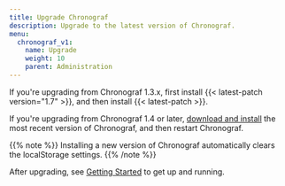 ```yaml
---
title: Upgrade Chronograf
description: Upgrade to the latest version of Chronograf.
menu:
  chronograf_v1:
    name: Upgrade
    weight: 10
    parent: Administration
---
```


If you're upgrading from Chronograf 1.3.x, first install {{< latest-patch version="1.7" >}}, and then install {{< latest-patch >}}.

If you're upgrading from Chronograf 1.4 or later, [download and install](https://www.influxdata.com/downloads/) the most recent version of Chronograf, and then restart Chronograf.

{{% note %}}
Installing a new version of Chronograf automatically clears the localStorage settings.
{{% /note %}}

After upgrading, see [Getting Started](/chronograf/v1/introduction/getting-started/) to get up and running.
